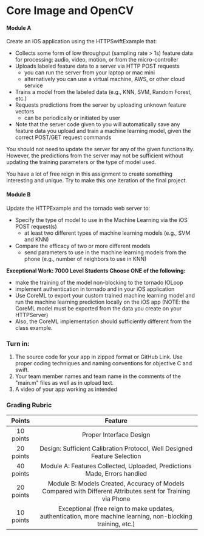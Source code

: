 # Core Image and OpenCV

#### Module A 
Create an iOS application using the HTTPSwiftExample that:
- Collects some form of low throughput (sampling rate > 1s) feature data for processing: audio, video, motion, or from the micro-controller
- Uploads labeled feature data to a server via HTTP POST requests
	- you can run the server from your laptop or mac mini
	- alternatively you can use a virtual machine, AWS, or other cloud service
- Trains a model from the labeled data (e.g., KNN, SVM, Random Forest, etc.)
- Requests predictions from the server by uploading unknown feature vectors 
	- can be periodically or initiated by user
- Note that the server code given to you will automatically save any feature data you upload and train a machine learning model, given the correct POST/GET request commands

You should not need to update the server for any of the given functionality. However, the predictions from the server may not be sufficient without updating the training parameters or the type of model used. 

You have a lot of free reign in this assignment to create something interesting and unique. Try to make this one iteration of the final project. 

#### Module B
Update the HTTPExample and the tornado web server to:
- Specify the type of model to use in the Machine Learning via the iOS POST request(s)
	- at least two different types of machine learning models (e.g., SVM and KNN)
- Compare the efficacy of two or more different models 
	- send parameters to use in the machine learning models from the phone (e.g., number of neighbors to use in KNN)

<strong>Exceptional Work: 7000 Level Students Choose ONE of the following:</strong>
- make the training of the model non-blocking to the tornado IOLoop
- implement authentication in tornado and in your iOS application
- Use CoreML to export your custom trained machine learning model and run the machine learning prediction locally on the iOS app (NOTE: the CoreML model must be exported from the data you create on your HTTPServer)
- Also, the CoreML implementation should sufficiently different from the class example.

### Turn in: 

1. The source code for your app in zipped format or GitHub Link. Use proper coding techniques and naming conventions for objective C and swift.
2. Your team member names and team name in the comments of the "main.m" files as well as in upload text. 
3. A video of your app working as intended

### Grading Rubric
|   Points      |     Feature    |
|      :---:    |      :---:     |
| 10 points 	| Proper Interface Design  |
| 20 points		| Design: Sufficient Calibration Protocol, Well Designed Feature Selection |
| 40 points		| Module A: Features Collected, Uploaded, Predictions Made, Errors handled |
| 20 points		| Module B: Models Created, Accuracy of Models Compared with Different Attributes sent for Training via Phone |
| 10 points		| Exceptional (free reign to make updates, authentication, more machine learning, non-blocking training, etc.) |

